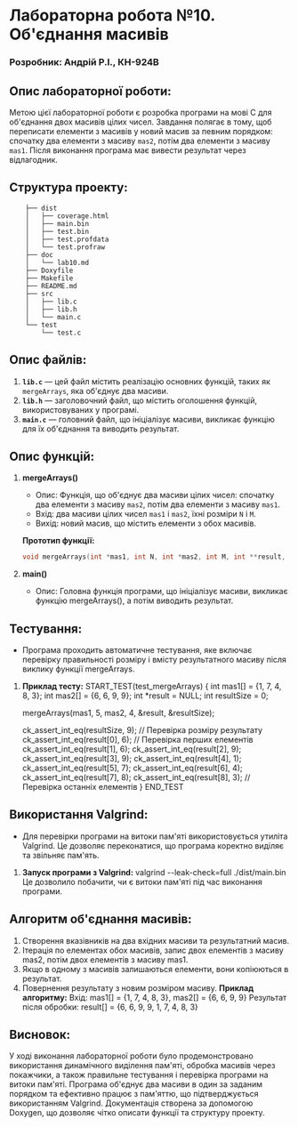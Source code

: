 # Лабораторна робота №10. Об'єднання масивів

### Розробник: Андрій Р.І., КН-924В

## Опис лабораторної роботи:

Метою цієї лабораторної роботи є розробка програми на мові C для об'єднання двох масивів цілих чисел. Завдання полягає в тому, щоб переписати елементи з масивів у новий масив за певним порядком: спочатку два елементи з масиву `mas2`, потім два елементи з масиву `mas1`. Після виконання програма має вивести результат через відлагодник.

## Структура проекту:
        ├── dist
        │   ├── coverage.html
        │   ├── main.bin
        │   ├── test.bin
        │   ├── test.profdata
        │   └── test.profraw
        ├── doc
        │   └── lab10.md
        ├── Doxyfile
        ├── Makefile
        ├── README.md
        ├── src
        │   ├── lib.c
        │   ├── lib.h
        │   └── main.c
        └── test
            └── test.c


## Опис файлів:

1. **`lib.c`** — цей файл містить реалізацію основних функцій, таких як `mergeArrays`, яка об'єднує два масиви.
2. **`lib.h`** — заголовочний файл, що містить оголошення функцій, використовуваних у програмі.
3. **`main.c`** — головний файл, що ініціалізує масиви, викликає функцію для їх об'єднання та виводить результат.

## Опис функцій:

1. **mergeArrays()**
   - Опис: Функція, що об'єднує два масиви цілих чисел: спочатку два елементи з масиву `mas2`, потім два елементи з масиву `mas1`.
   - Вхід: два масиви цілих чисел `mas1` і `mas2`, їхні розміри `N` і `M`.
   - Вихід: новий масив, що містить елементи з обох масивів.

   **Прототип функції:**
   ```c
   void mergeArrays(int *mas1, int N, int *mas2, int M, int **result, int *resultSize);
2. **main()**
   - Опис: Головна функція програми, що ініціалізує масиви, викликає функцію mergeArrays(), а потім виводить   результат.

## Тестування:
   - Програма проходить автоматичне тестування, яке включає перевірку правильності розміру і вмісту результатного масиву після виклику функції mergeArrays.
1.  **Приклад тесту:**
START_TEST(test_mergeArrays) {
    int mas1[] = {1, 7, 4, 8, 3};
    int mas2[] = {6, 6, 9, 9};
    int *result = NULL;
    int resultSize = 0;

    mergeArrays(mas1, 5, mas2, 4, &result, &resultSize);

    ck_assert_int_eq(resultSize, 9);  // Перевірка розміру результату
    ck_assert_int_eq(result[0], 6);  // Перевірка перших елементів
    ck_assert_int_eq(result[1], 6);
    ck_assert_int_eq(result[2], 9);
    ck_assert_int_eq(result[3], 9);
    ck_assert_int_eq(result[4], 1);
    ck_assert_int_eq(result[5], 7);
    ck_assert_int_eq(result[6], 4);
    ck_assert_int_eq(result[7], 8);
    ck_assert_int_eq(result[8], 3);  // Перевірка останніх елементів
}
END_TEST

## Використання Valgrind:   
   - Для перевірки програми на витоки пам'яті використовується утиліта Valgrind. Це дозволяє переконатися, що програма коректно виділяє та звільняє пам'ять.
1. **Запуск програми з Valgrind:**
valgrind --leak-check=full ./dist/main.bin
    Це дозволило побачити, чи є витоки пам'яті під час виконання програми.

## Алгоритм об'єднання масивів:
1.  Створення вказівників на два вхідних масиви та результатний масив.
2.  Ітерація по елементах обох масивів, запис двох елементів з масиву mas2, потім двох елементів з масиву mas1.
3.  Якщо в одному з масивів залишаються елементи, вони копіюються в результат.
4.  Повернення результату з новим розміром масиву.
**Приклад алгоритму:**
    Вхід: mas1[] = {1, 7, 4, 8, 3}, mas2[] = {6, 6, 9, 9}
    Результат після обробки: result[] = {6, 6, 9, 9, 1, 7, 4, 8, 3}
    
## Висновок: 
У ході виконання лабораторної роботи було продемонстровано використання динамічного виділення пам'яті, обробка масивів через покажчики, а також правильне тестування і перевірка програми на витоки пам'яті. Програма об'єднує два масиви в один за заданим порядком та ефективно працює з пам'яттю, що підтверджується використанням Valgrind. Документація створена за допомогою Doxygen, що дозволяє чітко описати функції та структуру проекту.

